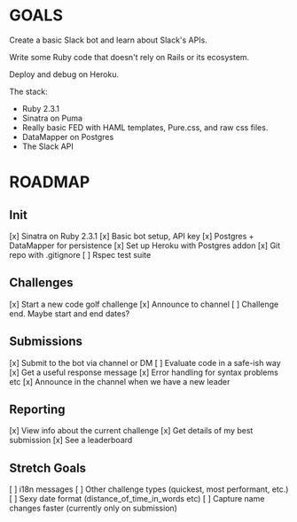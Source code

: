 # GOALS

Create a basic Slack bot and learn about Slack's APIs.

Write some Ruby code that doesn't rely on Rails or its ecosystem.

Deploy and debug on Heroku.

The stack:
 * Ruby 2.3.1
 * Sinatra on Puma
 * Really basic FED with HAML templates, Pure.css, and raw css files.
 * DataMapper on Postgres
 * The Slack API

# ROADMAP

## Init

[x] Sinatra on Ruby 2.3.1
[x] Basic bot setup, API key
[x] Postgres + DataMapper for persistence
[x] Set up Heroku with Postgres addon
[x] Git repo with .gitignore
[ ] Rspec test suite

## Challenges

[x] Start a new code golf challenge
[x] Announce to channel
[ ] Challenge end.  Maybe start and end dates?

## Submissions

[x] Submit to the bot via channel or DM
[ ] Evaluate code in a safe-ish way
[x] Get a useful response message
[x] Error handling for syntax problems etc
[x] Announce in the channel when we have a new leader

## Reporting

[x] View info about the current challenge
[x] Get details of my best submission
[x] See a leaderboard

## Stretch Goals

[ ] i18n messages
[ ] Other challenge types (quickest, most performant, etc.)
[ ] Sexy date format (distance_of_time_in_words etc)
[ ] Capture name changes faster (currently only on submission)
